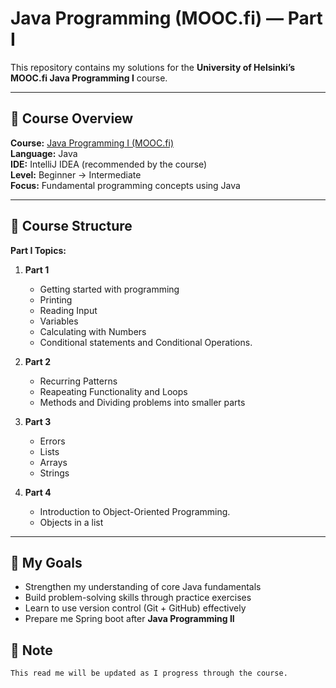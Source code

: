 # Java Programming (MOOC.fi) — Part I

This repository contains my solutions for the **University of Helsinki’s MOOC.fi Java Programming I** course.

---

## 📘 Course Overview

**Course:** [Java Programming I (MOOC.fi)](https://java-programming.mooc.fi/)  
**Language:** Java  
**IDE:** IntelliJ IDEA (recommended by the course)  
**Level:** Beginner → Intermediate  
**Focus:** Fundamental programming concepts using Java

---

## 🧩 Course Structure

**Part I Topics:**
1. **Part 1**
   - Getting started with programming
   - Printing
   - Reading Input
   - Variables
   - Calculating with Numbers
   - Conditional statements and Conditional Operations.
2. **Part 2**
   - Recurring Patterns
   - Reapeating Functionality and Loops
   - Methods and Dividing problems into smaller parts
3. **Part 3**
   - Errors
   - Lists
   - Arrays
   - Strings

4. **Part 4**
   - Introduction to Object-Oriented Programming.
   - Objects in a list
---

## 🧠 My Goals

- Strengthen my understanding of core Java fundamentals  
- Build problem-solving skills through practice exercises  
- Learn to use version control (Git + GitHub) effectively  
- Prepare me Spring boot after **Java Programming II**

## 📝 Note
    This read me will be updated as I progress through the course.
